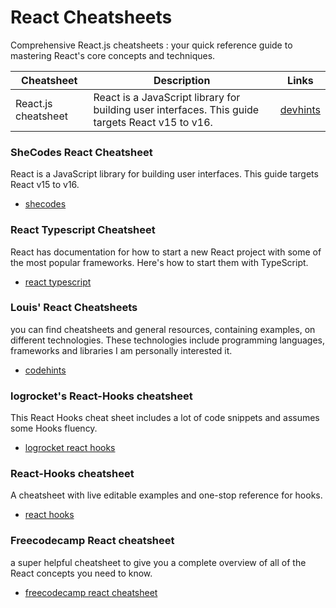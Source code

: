 # React Cheatsheets

Comprehensive React.js cheatsheets : your quick reference guide to mastering React's core concepts and techniques.

| Cheatsheet          | Description                                                                                      | Links                                 |
| ------------------- | ------------------------------------------------------------------------------------------------ | ------------------------------------- |
| React.js cheatsheet | React is a JavaScript library for building user interfaces. This guide targets React v15 to v16. | [devhints](https://devhints.io/react) |

### SheCodes React Cheatsheet

React is a JavaScript library for building user interfaces. This guide targets React v15 to v16.

- [shecodes](http://cheatsheets.shecodes.io/cheatsheets/react/events)

### React Typescript Cheatsheet

React has documentation for how to start a new React project with some of the most popular frameworks. Here's how to start them with TypeScript.

- [react typescript](https://react-typescript-cheatsheet.netlify.app/docs/basic/setup)

### Louis' React Cheatsheets

you can find cheatsheets and general resources, containing examples, on different technologies. These technologies include programming languages, frameworks and libraries I am personally interested it.

- [codehints](https://codehints.io/category/react)

### logrocket's React-Hooks cheatsheet

This React Hooks cheat sheet includes a lot of code snippets and assumes some Hooks fluency.

- [logrocket react hooks](https://blog.logrocket.com/react-hooks-cheat-sheet-solutions-common-problems/)

### React-Hooks cheatsheet

A cheatsheet with live editable examples and one-stop reference for hooks.

- [react hooks](https://react-hooks-cheatsheet.com/)

### Freecodecamp React cheatsheet

a super helpful cheatsheet to give you a complete overview of all of the React concepts you need to know.

- [freecodecamp react cheatsheet](https://www.freecodecamp.org/news/the-react-cheatsheet/)
